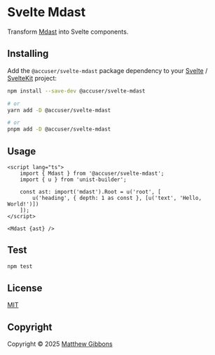 # Svelte Mdast

Transform [Mdast](https://github.com/syntax-tree/mdast) into Svelte components.

## Installing

Add the `@accuser/svelte-mdast` package dependency to your [Svelte](https://svelte.dev) / [SvelteKit](https://kit.svelte.dev) project:

```sh
npm install --save-dev @accuser/svelte-mdast

# or
yarn add -D @accuser/svelte-mdast

# or
pnpm add -D @accuser/svelte-mdast
```

## Usage

```svelte
<script lang="ts">
	import { Mdast } from '@accuser/svelte-mdast';
	import { u } from 'unist-builder';

	const ast: import('mdast').Root = u('root', [
		u('heading', { depth: 1 as const }, [u('text', 'Hello, World!')])
	]);
</script>

<Mdast {ast} />
```

## Test

```sh
npm test
```

## License

[MIT](LICENSE)

## Copyright

Copyright &copy; 2025 [Matthew Gibbons](https://github.com/accuser)
